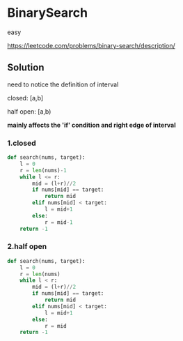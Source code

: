 # BinarySearch

easy

https://leetcode.com/problems/binary-search/description/

## Solution

need to notice the definition of interval

closed: \[a,b\]

half open: \[a,b\)

**mainly affects the 'if' condition and right edge of interval**

### 1.closed

```python
def search(nums, target):
    l = 0
    r = len(nums)-1
    while l <= r:
        mid = (l+r)//2
        if nums[mid] == target:
            return mid
        elif nums[mid] < target:
            l = mid+1
        else:
            r = mid-1
    return -1
```

### 2.half open
```python
def search(nums, target):
    l = 0
    r = len(nums)
    while l < r:
        mid = (l+r)//2
        if nums[mid] == target:
            return mid
        elif nums[mid] < target:
            l = mid+1
        else:
            r = mid
    return -1
```